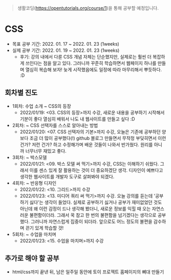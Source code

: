 > 생활코딩(https://opentutorials.org/course/1)을 통해 공부할 예정입니다.

# CSS

- 목표 공부 기간: 2022. 01. 17 ~ 2022. 01. 23 (1weeks)
- 실제 공부 기간: 2022. 01. 19 ~ 2022. 01. 23 (1weeks)
    - 후기: 강의 내에서 다룬 CSS 개념 자체는 단순했지만, 실제로는 훨씬 더 복잡하게 쓰인다는 점을 알고 있다. 그러니까 꾸준히 학습하면서 웹페이지 하나를 만들며 열심히 복습해 보자! 늦게 시작했음에도 일정에 따라 마무리해서 뿌듯하다. :D

## 회차별 진도
- 1회차: 수업 소개 ~ CSS의 등장
    - 2022/01/19: <03. CSS의 등장>까지 수강, 새로운 내용을 공부하기 시작해서 기분이 좋다 열심히 배워서 나도 내 웹사이트를 만들고 싶다 :D
- 2회차: ~ CSS 선택자를 스스로 알아내는 방법
    - 2022/01/20: <07. CSS 선택자의 기본>까지 수강, 오늘은 기존에 공부하던 양보다 조금 더 많이 공부했다(!) github 블로그 만들면서 무작정 부딪히면서 이런 건가? 저런 건가? 하고 수정해가며 배운 것들이 나와서 반가웠다. 원리를 아니까 너무너무 재밌고 좋다.
- 3회차: ~ 박스모델
    - 2022/01/21: <09. 박스 모델 써 먹기>까지 수강, CSS는 이해하기 쉬웠다. 그래서 이를 센스 있게 잘 활용하는 것이 더 중요하겠단 생각. 디자인이 예쁘다고 생각한 웹사이트를 개발자 도구로 살펴봐야 되겠다.
- 4회차: ~ 반응형 디자인
    - 2022/01/22: <10. 그리드>까지 수강
    - 2022/01/23: <13. 미디어 쿼리 써 먹기>까지 수강. 오늘 강의를 듣는데 '공부하기 싫다'는 생각이 들었다. 실제로 공부하기 싫거나 공부가 재미없었던 것도 아닌데 왜 이런 감정이 드나 생각해 봤더니, 새로운 정보를 익힐 때 오는 자연스러운 불편함이더라. 그래서 꾹 참고 한 번의 불편함을 넘기겠다는 생각으로 공부했다. 그러니까 자연스럽게 집중이 되더라. 앞으로도 어느 정도의 불편을 감수하며 끈기 있게 학습할 것!
- 5회차: ~ 수업을 마치며
    - 2022/01/23: <15. 수업을 마치며>까지 수강

## 추가로 해야 할 공부
- html/css까지 끝낸 뒤, 남은 일주일 동안에 토이 프로젝트 홈페이지의 뼈대 만들기